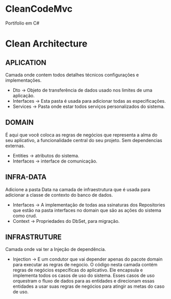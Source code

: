 # CleanCodeMvc
Portifolio em C#
# Clean Architecture
## APLICATION
Camada onde contem todos detalhes técnicos configurações e implementações.
- Dto -> Objeto de transferência de dados usado nos limites de uma aplicação.
- Interfaces -> Esta pasta é usada para adicionar todas as especificações.
- Services -> Pasta onde estar todos serviços personalizados do sistema.

## DOMAIN
 É aqui que você coloca as regras de negócios que representa a alma do seu aplicativo, a funcionalidade central do seu projeto. Sem dependencias externas.
- Entities -> atributos do sistema.
- Interfaces -> interface de comunicação.

## INFRA-DATA
Adicione a pasta Data na camada de infraestrutura que é usada para adicionar a classe de contexto do banco de dados.
- Interfaces -> A implementação de todas asa ssinaturas dos Repositories que estão na pasta interfaces no domain que são as ações do sistema como crud.
- Context -> Propriedades do DbSet, para migração.

## INFRASTRUTURE
Camada onde vai ter a  Injeção de dependência.
- Injection -> E um condutor que vai depender apenas do pacote domain para executar as regras de negocio.
O código nesta camada contém regras de negócios específicas do aplicativo. Ele encapsula e implementa todos os casos de uso do sistema. Esses casos de uso orquestram o fluxo de dados  para as entidades e direcionam essas entidades a usar suas regras de negócios  para atingir as metas do caso de uso.
